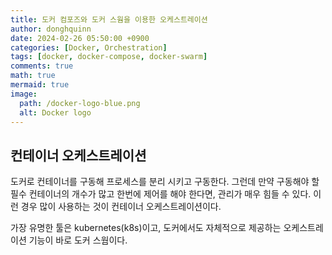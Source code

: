 ```yaml
---
title: 도커 컴포즈와 도커 스웜을 이용한 오케스트레이션
author: donghquinn
date: 2024-02-26 05:50:00 +0900
categories: [Docker, Orchestration]
tags: [docker, docker-compose, docker-swarm]
comments: true
math: true
mermaid: true
image:
  path: /docker-logo-blue.png
  alt: Docker logo
---
```


## 컨테이너 오케스트레이션

도커로 컨테이너를 구동해 프로세스를 분리 시키고 구동한다.
그런데 만약 구동해야 할 필수 컨테이너의 개수가 많고 한번에 제어를 해야 한다면, 관리가 매우 힘들 수 있다. 이런 경우 많이 사용하는 것이 컨테이너 오케스트레이션이다.

가장 유명한 툴은 kubernetes(k8s)이고, 도커에서도 자체적으로 제공하는 오케스트레이션 기능이 바로 도커 스웜이다.
